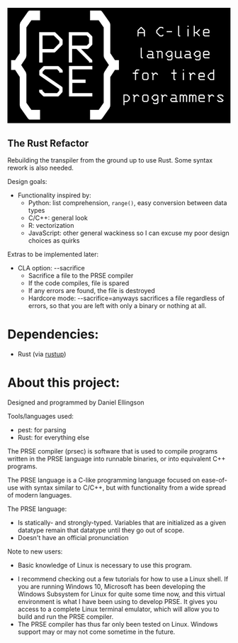 ![PRSE](misc/logo-slogan-text-as-paths.svg)
## The Rust Refactor
Rebuilding the transpiler from the ground up to use Rust. Some syntax rework
is also needed.

Design goals:
* Functionality inspired by:
   - Python: list comprehension, `range()`, easy conversion between data types
   - C/C++: general look
   - R: vectorization
   - JavaScript: other general wackiness so I can excuse my poor design choices as quirks

Extras to be implemented later:
* CLA option: --sacrifice
    - Sacrifice a file to the PRSE compiler
    - If the code compiles, file is spared
    - If any errors are found, the file is destroyed
    - Hardcore mode: --sacrifice=anyways sacrifices a file regardless of errors, so that you are left with only a binary or nothing at all.

# Dependencies:
- Rust (via [rustup](https://www.rust-lang.org/tools/install))

# About this project:
Designed and programmed by Daniel Ellingson

Tools/languages used:
- pest: for parsing
- Rust: for everything else

The PRSE compiler (prsec) is software that is used to compile programs written in the PRSE language into runnable binaries, or into equivalent C++ programs.

The PRSE language is a C-like programming language focused on ease-of-use with syntax similar to C/C++, but with functionality from a wide spread of modern languages.

The PRSE language:
* Is statically- and strongly-typed. Variables that are initialized as a given datatype remain that datatype until they go out of scope.
* Doesn't have an official pronunciation

Note to new users:
* Basic knowledge of Linux is necessary to use this program.
- I recommend checking out a few tutorials for how to use a Linux shell. If you are running Windows 10, Microsoft has been developing the Windows Subsystem for Linux for quite some time now, and this virtual environment is what I have been using to develop PRSE. It gives you access to a complete Linux terminal emulator, which will allow you to build and run the PRSE compiler.
- The PRSE compiler has thus far only been tested on Linux. Windows support may or may not come sometime in the future.
